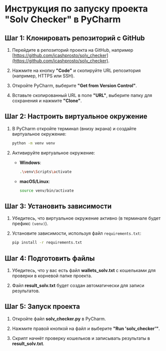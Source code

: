 
# Инструкция по запуску проекта "Solv Checker" в PyCharm

## Шаг 1: Клонировать репозиторий с GitHub

1. Перейдите в репозиторий проекта на GitHub, например [https://github.com/icashprosto/solv_checker](https://github.com/icashprosto/solv_checker).

2. Нажмите на кнопку **"Code"** и скопируйте URL репозитория (например, HTTPS или SSH).

3. Откройте PyCharm, выберите **"Get from Version Control"**.

4. Вставьте скопированный URL в поле **"URL"**, выберите папку для сохранения и нажмите **"Clone"**.

## Шаг 2: Настроить виртуальное окружение

1. В PyCharm откройте терминал (внизу экрана) и создайте виртуальное окружение:

    ```bash
    python -m venv venv
    ```

2. Активируйте виртуальное окружение:
   - **Windows**:

     ```bash
     .\venv\Scripts\activate
     ```

   - **macOS/Linux**:

     ```bash
     source venv/bin/activate
     ```

## Шаг 3: Установить зависимости

1. Убедитесь, что виртуальное окружение активно (в терминале будет префикс `(venv)`).

2. Установите зависимости, используя файл `requirements.txt`:

    ```bash
    pip install -r requirements.txt
    ```

## Шаг 4: Подготовить файлы

1. Убедитесь, что у вас есть файл **wallets_solv.txt** с кошельками для проверки в корневой папке проекта.

2. Файл **result_solv.txt** будет создан автоматически для записи результатов.

## Шаг 5: Запуск проекта

1. Откройте файл **solv_checker.py** в PyCharm.

2. Нажмите правой кнопкой на файл и выберите **"Run 'solv_checker'"**.

3. Скрипт начнёт проверку кошельков и записывать результаты в **result_solv.txt**.


